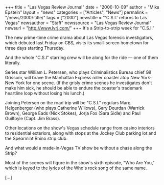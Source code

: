 +++
title = "Las Vegas Review Journal"
date = "2000-10-09"
author = "Mika Epstein"
layout = "news"
categories = ["Articles", "News"]
permalink = "/news/2000/:title/"
tags = ["2000"]
newstitle = "'C.S.I.' returns to Las Vegas"
newsauthor = "Staff"
newssource = "Las Vegas Review Journal"
newsurl = "http://www.lvrj.com/"
+++
It's a Strip-to-strip week for "C.S.I."

The new prime-time crime drama about Las Vegas forensic investigators, which debuted last Friday on CBS, visits its small-screen hometown for three days starting Thursday.

And the whole "C.S.I" starring crew will be along for the ride &#8212; one of them literally. 

Series star William L. Petersen, who plays Criminalistics Bureau chief Gil Grissom, will brave the Manhattan Express roller coaster atop New York-New York for one scene. (If the grisly crime scenes he investigates don't make him sick, he should be able to endure the coaster's trademark heartline loop without losing his lunch.) 

Joining Petersen on the road trip will be "C.S.I." regulars Marg Helgenberger (who plays Catherine Willows), Gary Dourdan (Warrick Brown), George Eads (Nick Stokes), Jorja Fox (Sara Sidle) and Paul Guilfoyle (Capt. Jim Brass). 

Other locations on the show's Vegas schedule range from casino interiors to residential exteriors, along with stops at the Jockey Club parking lot and the Spearmint Rhino strip club. 

And what would a made-in-Vegas TV show be without a chase along the Strip?

Most of the scenes will figure in the show's sixth episode, "Who Are You," which is keyed to the lyrics of the Who's rock song of the same name.

[...]  
